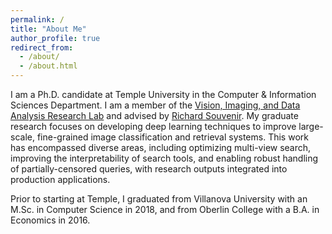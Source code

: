 ```yaml
---
permalink: /
title: "About Me"
author_profile: true
redirect_from: 
  - /about/
  - /about.html
---
```


I am a Ph.D. candidate at Temple University in the Computer & Information Sciences Department. I am a member of the [Vision, Imaging, and Data Analysis Research Lab](https://github.com/vidarlab) and advised by [Richard Souvenir](https://cis.temple.edu/~souvenir/). My graduate research focuses on developing deep learning techniques to improve large-scale, fine-grained image classification and retrieval systems. This work has encompassed diverse areas, including optimizing multi-view search, improving the interpretability of search tools, and enabling robust handling of partially-censored queries, with research outputs integrated into production applications.

Prior to starting at Temple, I graduated from Villanova University with an M.Sc. in Computer Science in 2018, and from Oberlin College with a B.A. in Economics in 2016.